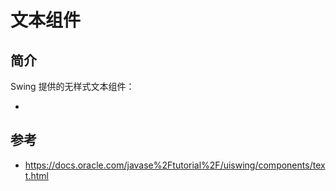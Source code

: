 # 文本组件

## 简介

Swing 提供的无样式文本组件：

- 

## 参考

- https://docs.oracle.com/javase%2Ftutorial%2F/uiswing/components/text.html